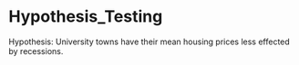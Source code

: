 # Hypothesis_Testing
Hypothesis: University towns have their mean housing prices less effected by recessions.
